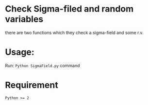 # Check Sigma-filed and random variables

there are two functions which they check a sigma-field and some r.v.


# Usage:

Run:
``Python SigmaField.py``
command

# Requirement

``Python >= 2``
